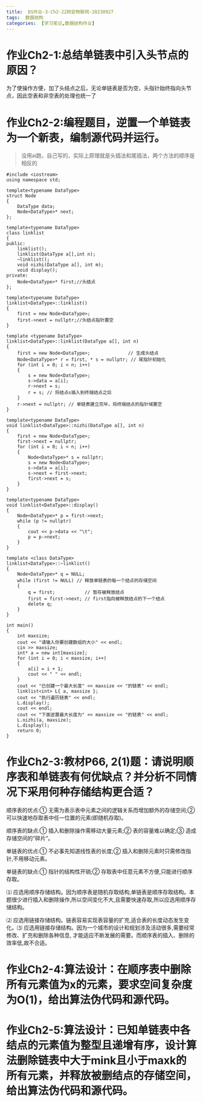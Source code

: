 ```yaml
---
title:  DS作业-3-Ch2-22网安物联网-20230927
tags:  数据结构
categories:  [学习笔记,数据结构作业]
---
```


# 作业Ch2-1:总结单链表中引入头节点的原因？

为了使操作方便，加了头结点之后，无论单链表是否为空，头指针始终指向头节点，因此空表和非空表的处理也统一了

# 作业Ch2-2:编程题目，逆置一个单链表为一个新表，编制源代码并运行。

> 没用ai跑，自己写的，实际上原理就是头插法和尾插法，两个方法的顺序是相反的

```
#include <iostream>
using namespace std;

template<typename DataType>
struct Node
{
    DataType data;
    Node<DataType>* next;
};

template<typename DataType>
class linklist
{
public:
	linklist();
	linklist(DataType a[],int n);
	~linklist();
	void nizhi(DataType a[], int m);
	void display();
private:
	Node<DataType>* first;//头结点
};

template<typename DataType>
linklist<DataType>::linklist()
{
	first = new Node<DataType>;
	first->next = nullptr;//头结点指针置空
}

template <typename DataType>
linklist<DataType>::linklist(DataType a[], int n)
{
	first = new Node<DataType>;              // 生成头结点
	Node<DataType>* r = first, * s = nullptr; // 尾指针初始化
	for (int i = 0; i < n; i++)
	{
		s = new Node<DataType>;
		s->data = a[i];
		r->next = s;
		r = s; // 将结点s插入到终端结点之后
	}
	r->next = nullptr; // 单链表建立完毕，将终端结点的指针域置空
}

template<typename DataType>
void linklist<DataType>::nizhi(DataType a[], int n)
{
	first = new Node<DataType>;
	first->next = nullptr;
	for (int i = 0; i < n; i++)
	{
		Node<DataType>* s = nullptr;
		s = new Node<DataType>;
		s->data = a[i];
		s->next = first->next;
		first->next = s;
	}
}

template<typename DataType>
void linklist<DataType>::display()
{
	Node<DataType>* p = first->next;
	while (p != nullptr)
	{
		cout << p->data << "\t";
		p = p->next;
	}
}

template <class DataType>
linklist<DataType>::~linklist()
{
	Node<DataType>* q = NULL;
	while (first != NULL) // 释放单链表的每一个结点的存储空间
	{
		q = first;           // 暂存被释放结点
		first = first->next; // first指向被释放结点的下一个结点
		delete q;
	}
}

int main()
{
	int maxsize;
	cout << "请输入你要创建数组的大小" << endl;
	cin >> maxsize;
	int* a = new int[maxsize];
	for (int i = 0; i < maxsize; i++)
	{
		a[i] = i + 1;
		cout << " " << endl;
	}
	cout << "已创建一个最大长度" << maxsize << "的链表" << endl;
	linklist<int> L{ a, maxsize };
	cout << "执行遍历链表" << endl;
	L.display();
	cout << endl;
	cout << "下面逆置最大长度为" << maxsize << "的链表" << endl;
	L.nizhi(a, maxsize);
	L.display();
    return 0;
}
```



# 作业Ch2-3:教材P66, 2(1)题：请说明顺序表和单链表有何优缺点？并分析不同情况下采用何种存储结构更合适？

顺序表的优点:① 无需为表示表中元素之间的逻辑关系而增加额外的存储空间;② 可以快速地存取表中任一位置的元素(即随机存取)。

顺序表的缺点:① 插入和删除操作需移动大量元素;② 表的容量难以确定;③ 造成存储空间的“碎片”。

单链表的优点:① 不必事先知道线性表的长度;② 插入和删除元素时只需修改指针,不用移动元素。

单链表的缺点:① 指针的结构性开销;② 存取表中任意元素不方便,只能进行顺序存取。

⑴ 应选用顺序存储结构。因为顺序表是随机存取结构,单链表是顺序存取结构。本题很少进行插入和删除操作,所以空间变化不大,且需要快速存取,所以应选用顺序存储结构。

⑵ 应选用链接存储结构。链表容易实现表容量的扩充,适合表的长度动态发生变化。⑶ 应选用链接存储结构。因为一个城市的设计和规划涉及活动很多,需要经常修改、扩充和删除各种信息, 才能适应不断发展的需要。而顺序表的插入、删除的效率低,故不合适。

# 作业Ch2-4:算法设计：在顺序表中删除所有元素值为x的元素，要求空间复杂度为O(1)，给出算法伪代码和源代码。

# 作业Ch2-5:算法设计：已知单链表中各结点的元素值为整型且递增有序，设计算法删除链表中大于mink且小于maxk的所有元素，并释放被删结点的存储空间，给出算法伪代码和源代码。